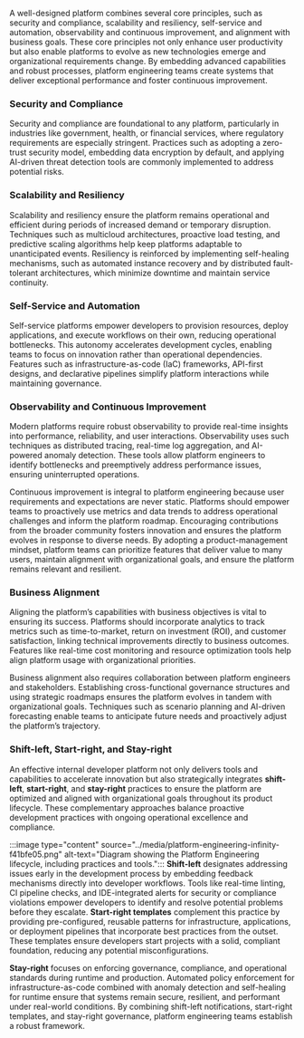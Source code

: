 A well-designed platform combines several core principles, such as security and compliance, scalability and resiliency, self-service and automation, observability and continuous improvement, and alignment with business goals. These core principles not only enhance user productivity but also enable platforms to evolve as new technologies emerge and organizational requirements change. By embedding advanced capabilities and robust processes, platform engineering teams create systems that deliver exceptional performance and foster continuous improvement.

### Security and Compliance

Security and compliance are foundational to any platform, particularly in industries like government, health, or financial services, where regulatory requirements are especially stringent. Practices such as adopting a zero-trust security model, embedding data encryption by default, and applying AI-driven threat detection tools are commonly implemented to address potential risks.

### Scalability and Resiliency

Scalability and resiliency ensure the platform remains operational and efficient during periods of increased demand or temporary disruption. Techniques such as multicloud architectures, proactive load testing, and predictive scaling algorithms help keep platforms adaptable to unanticipated events. Resiliency is reinforced by implementing self-healing mechanisms, such as automated instance recovery and by distributed fault-tolerant architectures, which minimize downtime and maintain service continuity.

### Self-Service and Automation

Self-service platforms empower developers to provision resources, deploy applications, and execute workflows on their own, reducing operational bottlenecks. This autonomy accelerates development cycles, enabling teams to focus on innovation rather than operational dependencies. Features such as infrastructure-as-code (IaC) frameworks, API-first designs, and declarative pipelines simplify platform interactions while maintaining governance.

### Observability and Continuous Improvement

Modern platforms require robust observability to provide real-time insights into performance, reliability, and user interactions. Observability uses such techniques as distributed tracing, real-time log aggregation, and AI-powered anomaly detection. These tools allow platform engineers to identify bottlenecks and preemptively address performance issues, ensuring uninterrupted operations.

Continuous improvement is integral to platform engineering because user requirements and expectations are never static. Platforms should empower teams to proactively use metrics and data trends to address operational challenges and inform the platform roadmap. Encouraging contributions from the broader community fosters innovation and ensures the platform evolves in response to diverse needs. By adopting a product-management mindset, platform teams can prioritize features that deliver value to many users, maintain alignment with organizational goals, and ensure the platform remains relevant and resilient.

### Business Alignment

Aligning the platform’s capabilities with business objectives is vital to ensuring its success. Platforms should incorporate analytics to track metrics such as time-to-market, return on investment (ROI), and customer satisfaction, linking technical improvements directly to business outcomes. Features like real-time cost monitoring and resource optimization tools help align platform usage with organizational priorities.

Business alignment also requires collaboration between platform engineers and stakeholders. Establishing cross-functional governance structures and using strategic roadmaps ensures the platform evolves in tandem with organizational goals. Techniques such as scenario planning and AI-driven forecasting enable teams to anticipate future needs and proactively adjust the platform’s trajectory.

### Shift-left, Start-right, and Stay-right

An effective internal developer platform not only delivers tools and capabilities to accelerate innovation but also strategically integrates **shift-left**, **start-right**, and **stay-right** practices to ensure the platform are optimized and aligned with organizational goals throughout its product lifecycle. These complementary approaches balance proactive development practices with ongoing operational excellence and compliance.

:::image type="content" source="../media/platform-engineering-infinity-f41bfe05.png" alt-text="Diagram showing the Platform Engineering lifecycle, including practices and tools.":::
**Shift-left** designates addressing issues early in the development process by embedding feedback mechanisms directly into developer workflows. Tools like real-time linting, CI pipeline checks, and IDE-integrated alerts for security or compliance violations empower developers to identify and resolve potential problems before they escalate. **Start-right templates** complement this practice by providing pre-configured, reusable patterns for infrastructure, applications, or deployment pipelines that incorporate best practices from the outset. These templates ensure developers start projects with a solid, compliant foundation, reducing any potential misconfigurations.

**Stay-right** focuses on enforcing governance, compliance, and operational standards during runtime and production. Automated policy enforcement for infrastructure-as-code combined with anomaly detection and self-healing for runtime ensure that systems remain secure, resilient, and performant under real-world conditions. By combining shift-left notifications, start-right templates, and stay-right governance, platform engineering teams establish a robust framework.
